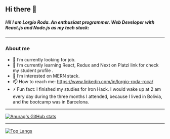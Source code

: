 ## Hi there 👋
#####  **Hi! I am Lorgio Roda. An enthusiast programmer. Web Developer with React.js and Node.js as my tech stack:**
------------

### About me
- 🔭 I’m currently looking for job.
- 🌱 I’m currently learning React, Redux and Next on Platzi link for check my student profile .
- 🤔 I’m interested on MERN stack.
- 📫 How to reach me: https://www.linkedin.com/in/lorgio-roda-roca/
- ⚡ Fun fact: I finished my studies for Iron Hack. I would wake up at 2 am every day during the three months I attended, because I lived in Bolivia, and the bootcamp was in Barcelona.

------------

[![Anurag's GitHub stats](https://github-readme-stats.vercel.app/api?username=LorgioRoda&show_icons=true&theme=tokyonight)](https://github.com/anuraghazra/github-readme-stats)

------------


[![Top Langs](https://github-readme-stats.vercel.app/api/top-langs/?username=LorgioRoda&layout=compact&theme=tokyonight)](https://github.com/anuraghazra/github-readme-stats)

